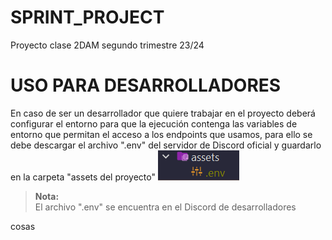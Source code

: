 # SPRINT_PROJECT
Proyecto clase 2DAM segundo trimestre 23/24
# USO PARA DESARROLLADORES
En caso de ser un desarrollador que quiere trabajar en el proyecto deberá configurar el entorno 
para que la ejecución contenga las variables de entorno que permitan el acceso a los endpoints que 
usamos, para ello se debe descargar el archivo ".env" del servidor de Discord oficial y guardarlo 
en la carpeta "assets del proyecto"
![assets_env_screenshot](static/assets_env_screenshot.png)

> **Nota:** </br>
> El archivo ".env" se encuentra en el Discord de desarrolladores

cosas